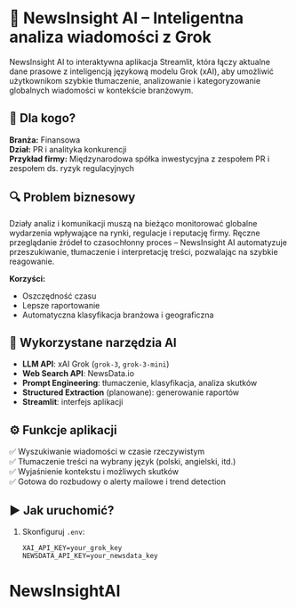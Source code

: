 # 🧠 NewsInsight AI – Inteligentna analiza wiadomości z Grok

NewsInsight AI to interaktywna aplikacja Streamlit, która łączy aktualne dane prasowe z inteligencją językową modelu Grok (xAI), aby umożliwić użytkownikom szybkie tłumaczenie, analizowanie i kategoryzowanie globalnych wiadomości w kontekście branżowym.

## 🎯 Dla kogo?

**Branża:** Finansowa  
**Dział:** PR i analityka konkurencji  
**Przykład firmy:** Międzynarodowa spółka inwestycyjna z zespołem PR i zespołem ds. ryzyk regulacyjnych

## 🔍 Problem biznesowy

Działy analiz i komunikacji muszą na bieżąco monitorować globalne wydarzenia wpływające na rynki, regulacje i reputację firmy. Ręczne przeglądanie źródeł to czasochłonny proces – NewsInsight AI automatyzuje przeszukiwanie, tłumaczenie i interpretację treści, pozwalając na szybkie reagowanie.

**Korzyści:**
- Oszczędność czasu
- Lepsze raportowanie
- Automatyczna klasyfikacja branżowa i geograficzna

## 🧠 Wykorzystane narzędzia AI

- **LLM API**: xAI Grok (`grok-3`, `grok-3-mini`)
- **Web Search API**: NewsData.io
- **Prompt Engineering**: tłumaczenie, klasyfikacja, analiza skutków
- **Structured Extraction** (planowane): generowanie raportów
- **Streamlit**: interfejs aplikacji

## ⚙️ Funkcje aplikacji

✅ Wyszukiwanie wiadomości w czasie rzeczywistym  
✅ Tłumaczenie treści na wybrany język (polski, angielski, itd.)  
✅ Wyjaśnienie kontekstu i możliwych skutków  
✅ Gotowa do rozbudowy o alerty mailowe i trend detection

## ▶️ Jak uruchomić?

1. Skonfiguruj `.env`:
   ```env
   XAI_API_KEY=your_grok_key
   NEWSDATA_API_KEY=your_newsdata_key
# NewsInsightAI
